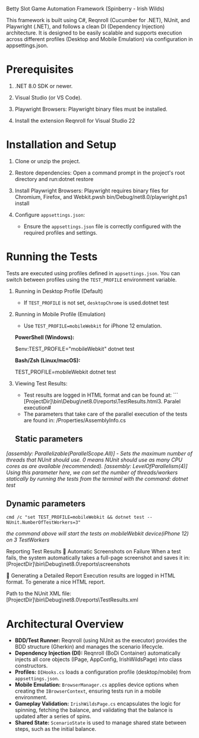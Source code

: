 Betty Slot Game Automation Framework (Spinberry - Irish Wilds)

This framework is built using C#, Reqnroll (Cucumber for .NET), NUnit,
and Playwright (.NET), and follows a clean DI (Dependency Injection) architecture.
It is designed to be easily scalable and supports execution across different profiles
(Desktop and Mobile Emulation) via configuration in appsettings.json.

# Prerequisites

1. .NET 8.0 SDK or newer.

2. Visual Studio (or VS Code).

3. Playwright Browsers: Playwright binary files must be installed.

4. Install the extension Reqnroll for Visual Studio 22

# Installation and Setup

1. Clone or unzip the project.

2. Restore dependencies: Open a command prompt in the project's root directory and run:dotnet restore
3. Install Playwright Browsers: Playwright requires binary files for Chromium, Firefox, and Webkit.pwsh bin/Debug/net8.0/playwright.ps1 install
4. Configure `appsettings.json`:
    - Ensure the `appsettings.json` file is correctly configured with the required profiles and settings.

# Running the Tests

Tests are executed using profiles defined in `appsettings.json`. You can switch between profiles using the `TEST_PROFILE` environment variable.

1. Running in Desktop Profile (Default)
    - If `TEST_PROFILE` is not set, `desktopChrome` is used.dotnet test
2. Running in Mobile Profile (Emulation)
    - Use `TEST_PROFILE=mobileWebkit` for iPhone 12 emulation.

   **PowerShell (Windows):**


	$env:TEST_PROFILE="mobileWebkit" dotnet test

   **Bash/Zsh (Linux/macOS):** 

	TEST_PROFILE=mobileWebkit dotnet test

3. Viewing Test Results:
    - Test results are logged in HTML format and can be found at: ```
      [ProjectDir]\bin\Debug\net8.0\reports\TestResults.html3. Paralel execution#
    - The parameters that take care of the parallel execution of the tests are found in:
      /Properties/AssemblyInfo.cs

   ## Static parameters

*[assembly: Parallelizable(ParallelScope.All)] - Sets the maximum number of threads that NUnit should use.
0 means NUnit should use as many CPU cores as are available (recommended).*
*[assembly: LevelOfParallelism(4)]   Using this parameter here, we can set the number of
threads/workers statically by running the tests from
the terminal with the command: dotnet test*

## Dynamic parameters


	cmd /c "set TEST_PROFILE=mobileWebkit && dotnet test -- NUnit.NumberOfTestWorkers=3"


*the command above will start the tests on mobileWebkit device(iPhone 12) on 3 TestWorkers*

Reporting Test Results
📸 Automatic Screenshots on Failure
When a test fails, the system automatically takes a full-page screenshot and saves it in:
[ProjectDir]\bin\Debug\net8.0\reports\screenshots

📄 Generating a Detailed Report
Execution results are logged in HTML format. To generate a nice HTML report.

Path to the NUnit XML file:
[ProjectDir]\bin\Debug\net8.0\reports\TestResults.xml

# Architectural Overview

- **BDD/Test Runner:** Reqnroll (using NUnit as the executor) provides the BDD structure (Gherkin) and manages the scenario lifecycle.
- **Dependency Injection (DI):** Reqnroll (BoDi Container) automatically injects all core objects (IPage, AppConfig, IrishWildsPage) into class constructors.
- **Profiles:** `DIHooks.cs` loads a configuration profile (desktop/mobile) from `appsettings.json`.
- **Mobile Emulation:** `BrowserManager.cs` applies device options when creating the `IBrowserContext`, ensuring tests run in a mobile environment.
- **Gameplay Validation:** `IrishWildsPage.cs` encapsulates the logic for spinning, fetching the balance, and validating that the balance is updated after a series of spins.
- **Shared State:** `ScenarioState` is used to manage shared state between steps, such as the initial balance.
